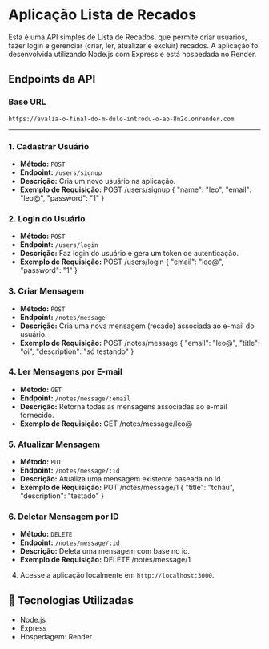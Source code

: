 # Aplicação Lista de Recados

Esta é uma API simples de Lista de Recados, que permite criar usuários, fazer login e gerenciar (criar, ler, atualizar e excluir) recados. A aplicação foi desenvolvida utilizando Node.js com Express e está hospedada no Render.

## Endpoints da API

### Base URL

`https://avalia-o-final-do-m-dulo-introdu-o-ao-8n2c.onrender.com`

---

### 1. Cadastrar Usuário

- **Método:** `POST`
- **Endpoint:** `/users/signup`
- **Descrição:** Cria um novo usuário na aplicação.
- **Exemplo de Requisição:**
POST /users/signup
{
"name": "leo",
"email": "leo@",
"password": "1"
}

### 2. Login do Usuário

- **Método:** `POST`
- **Endpoint:** `/users/login`
- **Descrição:** Faz login do usuário e gera um token de autenticação.
- **Exemplo de Requisição:**
POST /users/login
{
"email": "leo@",
"password": "1"
}

### 3. Criar Mensagem

- **Método:** `POST`
- **Endpoint:** `/notes/message`
- **Descrição:** Cria uma nova mensagem (recado) associada ao e-mail do usuário.
- **Exemplo de Requisição:**
POST /notes/message {
"email": "leo@",
"title": "oi",
"description": "só testando"
}

### 4. Ler Mensagens por E-mail

- **Método:** `GET`
- **Endpoint:** `/notes/message/:email`
- **Descrição:** Retorna todas as mensagens associadas ao e-mail fornecido.
- **Exemplo de Requisição:**
GET /notes/message/leo@

### 5. Atualizar Mensagem

- **Método:** `PUT`
- **Endpoint:** `/notes/message/:id`
- **Descrição:** Atualiza uma mensagem existente baseada no id.
- **Exemplo de Requisição:**
PUT /notes/message/1
{
"title": "tchau",
"description": "testado"
}

### 6. Deletar Mensagem por ID

- **Método:** `DELETE`
- **Endpoint:** `/notes/message/:id`
- **Descrição:** Deleta uma mensagem com base no id.
- **Exemplo de Requisição:**
DELETE /notes/message/1


4. Acesse a aplicação localmente em `http://localhost:3000`.

## 🚀 Tecnologias Utilizadas

- Node.js
- Express
- Hospedagem: Render
